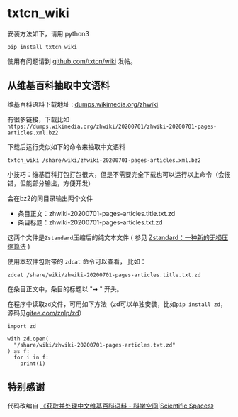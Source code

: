 # txtcn_wiki

安装方法如下，请用 python3

```
pip install txtcn_wiki
```

使用有问题请到 [github.com/txtcn/wiki](https://github.com/txtcn/wiki) 发帖。

## 从维基百科抽取中文语料

维基百科语料下载地址 : [dumps.wikimedia.org/zhwiki](https://dumps.wikimedia.org/zhwiki/)

有很多链接，下载比如 `https://dumps.wikimedia.org/zhwiki/20200701/zhwiki-20200701-pages-articles.xml.bz2`

下载后运行类似如下的命令来抽取中文语料

```
txtcn_wiki /share/wiki/zhwiki-20200701-pages-articles.xml.bz2
```

小技巧：维基百科打包打包很大，但是不需要完全下载也可以运行以上命令（会报错，但能部分输出，方便开发）

会在bz2的同目录输出两个文件

* 条目正文：zhwiki-20200701-pages-articles.title.txt.zd
* 条目标题：zhwiki-20200701-pages-articles.txt.zd

这两个文件是`Zstandard`压缩后的纯文本文件 ( 参见 [Zstandard：一种新的无损压缩算法](https://t.cn/A6yuA29f) )

使用本软件包附带的 `zdcat` 命令可以查看， 比如：

```
zdcat /share/wiki/zhwiki-20200701-pages-articles.title.txt.zd
```

在条目正文中，条目的标题以 "➜ " 开头。

在程序中读取`zd`文件，可用如下方法（zd可以单独安装，比如`pip install zd`，源码见[gitee.com/znlp/zd](https://gitee.com/znlp/zd)）

```
import zd

with zd.open(
  "/share/wiki/zhwiki-20200701-pages-articles.txt.zd"
) as f:
  for i in f:
    print(i)
```

## 特别感谢

代码改编自 [《获取并处理中文维基百科语料 - 科学空间|Scientific Spaces》](https://t.cn/A6yuwEkk)

